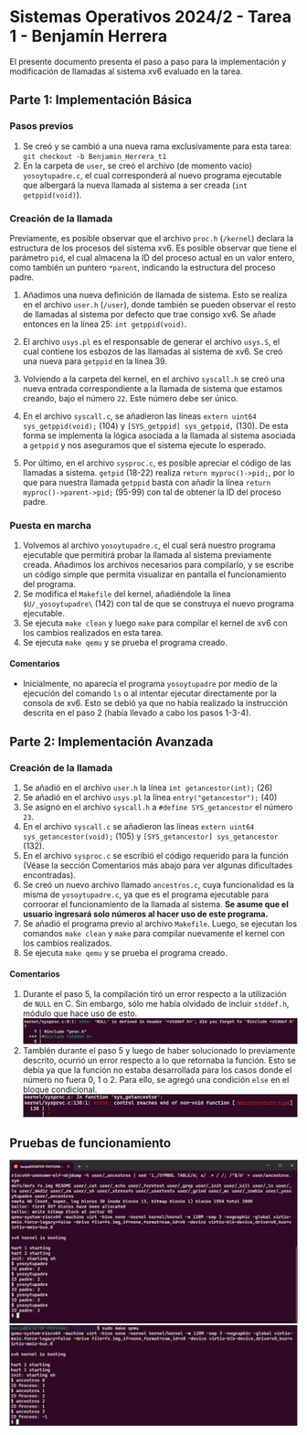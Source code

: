 # Sistemas Operativos 2024/2 - Tarea 1 - Benjamín Herrera
El presente documento presenta el paso a paso para la implementación y modificación de llamadas al sistema xv6 evaluado en la tarea.

## Parte 1: Implementación Básica
### Pasos previos
1. Se creó y se cambió a una nueva rama exclusivamente para esta tarea: `git checkout -b Benjamin_Herrera_t1`
2. En la carpeta de `user`, se creó el archivo (de momento vacío) `yosoytupadre.c`, el cual corresponderá al nuevo programa ejecutable que albergará la nueva llamada al sistema a ser creada (`int getppid(void)`).

### Creación de la llamada
Previamente, es posible observar que el archivo `proc.h` (`/kernel`) declara la estructura de los procesos del sistema xv6. Es posible observar que tiene el parámetro `pid`, el cual almacena la ID del proceso actual en un valor entero, como también un puntero `*parent`, indicando la estructura del proceso padre.

1. Añadimos una nueva definición de llamada de sistema. Esto se realiza en el archivo `user.h` (`/user`), donde también se pueden observar el resto de llamadas al sistema por defecto que trae consigo xv6. Se añade entonces en la línea 25: `int getppid(void)`.

2. El archivo `usys.pl` es el responsable de generar el archivo `usys.S`, el cual contiene los esbozos de las llamadas al sistema de xv6. Se creó una nueva para `getppid` en la línea 39.

3. Volviendo a la carpeta del kernel, en el archivo `syscall.h` se creó una nueva entrada correspondiente a la llamada de sistema que estamos creando, bajo el número `22`. Este número debe ser único.

4. En el archivo `syscall.c`, se añadieron las líneas `extern uint64 sys_getppid(void);` (104) y `[SYS_getppid] sys_getppid,` (130). De esta forma se implementa la lógica asociada a la llamada al sistema asociada a `getppid` y nos aseguramos que el sistema ejecute lo esperado.

5. Por último, en el archivo `sysproc.c`, es posible apreciar el código de las llamadas a sistema. `getpid` (18-22) realiza `return myproc()->pid;`, por lo que para nuestra llamada `getppid` basta con añadir la línea `return myproc()->parent->pid;` (95-99) con tal de obtener la ID del proceso padre.

### Puesta en marcha
1. Volvemos al archivo `yosoytupadre.c`, el cual será nuestro programa ejecutable que permitirá probar la llamada al sistema previamente creada. Añadimos los archivos necesarios para compilarlo, y se escribe un código simple que permita visualizar en pantalla el funcionamiento del programa.
2. Se modifica el `Makefile` del kernel, añadiéndole la línea `	$U/_yosoytupadre\` (142) con tal de que se construya el nuevo programa ejecutable.
3. Se ejecuta `make clean` y luego `make` para compilar el kernel de xv6 con los cambios realizados en esta tarea.
4. Se ejecuta `make qemu` y se prueba el programa creado.

#### Comentarios

* Inicialmente, no aparecía el programa `yosoytupadre` por medio de la ejecución del comando `ls` o al intentar ejecutar directamente por la consola de xv6. Esto se debió ya que no había realizado la instrucción descrita en el paso 2 (había llevado a cabo los pasos 1-3-4).

## Parte 2: Implementación Avanzada
### Creación de la llamada
1. Se añadió en el archivo `user.h` la línea `int getancestor(int);` (26)
2. Se añadió en el archivo `usys.pl` la línea `entry("getancestor");` (40)
3. Se asignó en el archivo `syscall.h` a `#define SYS_getancestor` el número `23`.
4. En el archivo `syscall.c` se añadieron las líneas `extern uint64 sys_getancestor(void);` (105) y `[SYS_getancestor] sys_getancestor` (132).
5. En el archivo `sysproc.c` se escribió el código requerido para la función (Véase la sección Comentarios más abajo para ver algunas dificultades encontradas).
6. Se creó un nuevo archivo llamado `ancestros.c`, cuya funcionalidad es la misma de `yosoytupadre.c`, ya que es el programa ejecutable para corroorar el funcionamiento de la llamada al sistema. **Se asume que el usuario ingresará solo números al hacer uso de este programa.**
7. Se añadió el programa previo al archivo `Makefile`. Luego, se ejecutan los comandos `make clean` y `make` para compilar nuevamente el kernel con los cambios realizados.
8. Se ejecuta `make qemu` y se prueba el programa creado.

#### Comentarios
1. Durante el paso 5, la compilación tiró un error respecto a la utilización de `NULL` en C. Sin embargo, sólo me había olvidado de incluir `stddef.h`, módulo que hace uso de esto.
![Comentario 1](comment1.png "Error en consola mostrado por no incluir stddef.h")
2. También durante el paso 5 y luego de haber solucionado lo previamente descrito, ocurrió un error respecto a lo que retornaba la función. Esto se debía ya que la función no estaba desarrollada para los casos donde el número no fuera 0, 1 o 2. Para ello, se agregó una condición `else` en el bloque condicional.
![Comentario 2](comment2.png "Error en consola mostrado por no abarcar los casos descritos.")

## Pruebas de funcionamiento
![Prueba 1](Prueba1.png "Prueba de funcionamiento - Parte 1")
![Prueba 2](Prueba2.png "Prueba de funcionamiento - Parte 2")